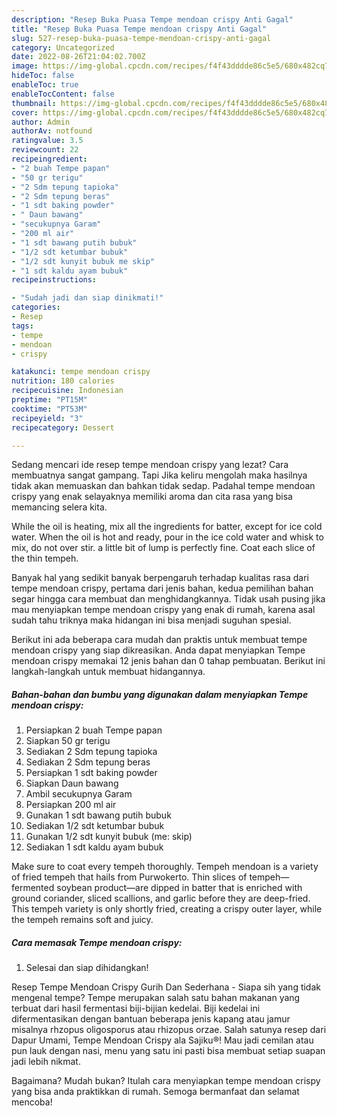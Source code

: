 ```yaml
---
description: "Resep Buka Puasa Tempe mendoan crispy Anti Gagal"
title: "Resep Buka Puasa Tempe mendoan crispy Anti Gagal"
slug: 527-resep-buka-puasa-tempe-mendoan-crispy-anti-gagal
category: Uncategorized
date: 2022-08-26T21:04:02.700Z
image: https://img-global.cpcdn.com/recipes/f4f43dddde86c5e5/680x482cq70/tempe-mendoan-crispy-foto-resep-utama.jpg
hideToc: false
enableToc: true
enableTocContent: false
thumbnail: https://img-global.cpcdn.com/recipes/f4f43dddde86c5e5/680x482cq70/tempe-mendoan-crispy-foto-resep-utama.jpg
cover: https://img-global.cpcdn.com/recipes/f4f43dddde86c5e5/680x482cq70/tempe-mendoan-crispy-foto-resep-utama.jpg
author: Admin
authorAv: notfound
ratingvalue: 3.5
reviewcount: 22
recipeingredient:
- "2 buah Tempe papan"
- "50 gr terigu"
- "2 Sdm tepung tapioka"
- "2 Sdm tepung beras"
- "1 sdt baking powder"
- " Daun bawang"
- "secukupnya Garam"
- "200 ml air"
- "1 sdt bawang putih bubuk"
- "1/2 sdt ketumbar bubuk"
- "1/2 sdt kunyit bubuk me skip"
- "1 sdt kaldu ayam bubuk"
recipeinstructions:

- "Sudah jadi dan siap dinikmati!"
categories:
- Resep
tags:
- tempe
- mendoan
- crispy

katakunci: tempe mendoan crispy 
nutrition: 180 calories
recipecuisine: Indonesian
preptime: "PT15M"
cooktime: "PT53M"
recipeyield: "3"
recipecategory: Dessert

---
```



Sedang mencari ide resep tempe mendoan crispy yang lezat? Cara membuatnya sangat gampang. Tapi Jika keliru mengolah maka hasilnya tidak akan memuaskan dan bahkan tidak sedap. Padahal tempe mendoan crispy yang enak selayaknya memiliki aroma dan cita rasa yang bisa memancing selera kita.


While the oil is heating, mix all the ingredients for batter, except for ice cold water. When the oil is hot and ready, pour in the ice cold water and whisk to mix, do not over stir. a little bit of lump is perfectly fine. Coat each slice of the thin tempeh.

Banyak hal yang sedikit banyak berpengaruh terhadap kualitas rasa dari tempe mendoan crispy, pertama dari jenis bahan, kedua pemilihan bahan segar hingga cara membuat dan menghidangkannya. Tidak usah pusing jika mau menyiapkan tempe mendoan crispy yang enak di rumah, karena asal sudah tahu triknya maka hidangan ini bisa menjadi suguhan spesial.


Berikut ini ada beberapa cara mudah dan praktis untuk membuat tempe mendoan crispy yang siap dikreasikan. Anda dapat menyiapkan Tempe mendoan crispy memakai 12 jenis bahan dan 0 tahap pembuatan. Berikut ini langkah-langkah untuk membuat hidangannya.

<!--inarticleads1-->

##### Bahan-bahan dan bumbu yang digunakan dalam menyiapkan Tempe mendoan crispy:

1. Persiapkan 2 buah Tempe papan
1. Siapkan 50 gr terigu
1. Sediakan 2 Sdm tepung tapioka
1. Sediakan 2 Sdm tepung beras
1. Persiapkan 1 sdt baking powder
1. Siapkan  Daun bawang
1. Ambil secukupnya Garam
1. Persiapkan 200 ml air
1. Gunakan 1 sdt bawang putih bubuk
1. Sediakan 1/2 sdt ketumbar bubuk
1. Gunakan 1/2 sdt kunyit bubuk (me: skip)
1. Sediakan 1 sdt kaldu ayam bubuk


Make sure to coat every tempeh thoroughly. Tempeh mendoan is a variety of fried tempeh that hails from Purwokerto. Thin slices of tempeh—fermented soybean product—are dipped in batter that is enriched with ground coriander, sliced scallions, and garlic before they are deep-fried. This tempeh variety is only shortly fried, creating a crispy outer layer, while the tempeh remains soft and juicy. 

<!--inarticleads2-->

##### Cara memasak Tempe mendoan crispy:


1. Selesai dan siap dihidangkan!

Resep Tempe Mendoan Crispy Gurih Dan Sederhana - Siapa sih yang tidak mengenal tempe? Tempe merupakan salah satu bahan makanan yang terbuat dari hasil fermentasi biji-bijian kedelai. Biji kedelai ini difermentasikan dengan bantuan beberapa jenis kapang atau jamur misalnya rhzopus oligosporus atau rhizopus orzae. Salah satunya resep dari Dapur Umami, Tempe Mendoan Crispy ala Sajiku®! Mau jadi cemilan atau pun lauk dengan nasi, menu yang satu ini pasti bisa membuat setiap suapan jadi lebih nikmat. 

Bagaimana? Mudah bukan? Itulah cara menyiapkan tempe mendoan crispy yang bisa anda praktikkan di rumah. Semoga bermanfaat dan selamat mencoba!
